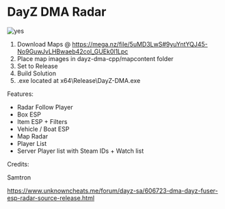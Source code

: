 # DayZ DMA Radar
![yes](https://github.com/user-attachments/assets/b95c3548-644f-4701-b979-0c4f5ab3d83c)

1. Download Maps @ https://mega.nz/file/5uMD3LwS#9yuYntYQJ45-No9GuwJvLHBwaeb42col_GUEk0l1Lpc
2. Place map images in dayz-dma-cpp/mapcontent folder
3. Set to Release
4. Build Solution
5. .exe located at x64\Release\DayZ-DMA.exe

Features:
- Radar Follow Player
- Box ESP
- Item ESP + Filters
- Vehicle / Boat ESP
- Map Radar
- Player List
- Server Player list with Steam IDs + Watch list

Credits:

Samtron

https://www.unknowncheats.me/forum/dayz-sa/606723-dma-dayz-fuser-esp-radar-source-release.html
